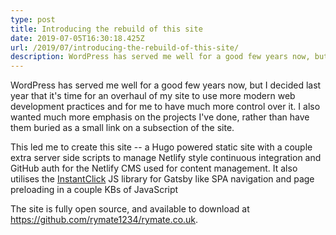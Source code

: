 ```yaml
---
type: post
title: Introducing the rebuild of this site
date: 2019-07-05T16:30:18.425Z
url: /2019/07/introducing-the-rebuild-of-this-site/
description: WordPress has served me well for a good few years now, but I decided last year that it's time for an overhaul
---
```

WordPress has served me well for a good few years now, but I decided last year that it's time for an overhaul of my site to use more modern web development practices and for me to have much more control over it. I also wanted much more emphasis on the projects I've done, rather than have them buried as a small link on a subsection of the site.

This led me to create this site -- a Hugo powered static site with a couple extra server side scripts to manage Netlify style continuous integration and GitHub auth for the Netlify CMS used for content management. It also utilises the [InstantClick](http://instantclick.io/) JS library for Gatsby like SPA navigation and page preloading in a couple KBs of JavaScript

The site is fully open source, and available to download at  <https://github.com/rymate1234/rymate.co.uk>.
